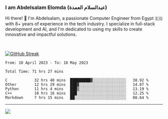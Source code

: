 ### I am Abdelsalam Elomda (عبدالسلام العمدة)

Hi there! 👋 I'm Abdelsalam, a passionate Computer Engineer from Egypt 🇪🇬 with 8+ years of experience in the tech industry. I specialize in full-stack development and AI, and I'm dedicated to using my skills to create innovative and impactful solutions.

<br />

[![GitHub Streak](https://streak-stats.demolab.com?user=whitefish-mm&theme=gotham&hide_border=true)](https://git.io/streak-stats)

<!--START_SECTION:waka-->

```text
From: 10 April 2023 - To: 10 May 2023

Total Time: 71 hrs 27 mins

C            32 hrs 40 mins  █████████▓░░░░░░░░░░░░░░░   38.92 %
Other        12 hrs 29 mins  ███▓░░░░░░░░░░░░░░░░░░░░░   14.87 %
Python       11 hrs 4 mins   ███▒░░░░░░░░░░░░░░░░░░░░░   13.19 %
C++          10 hrs 16 mins  ███░░░░░░░░░░░░░░░░░░░░░░   12.25 %
Markdown     7 hrs 15 mins   ██░░░░░░░░░░░░░░░░░░░░░░░   08.64 %
```

<!--END_SECTION:waka-->

---

<img align="left" src="https://github-readme-stats.vercel.app/api?username=whitefish-mm&theme=transparent&layout=compact&count_private=true&show_icons=true&hide_border=true"/>

<br />
